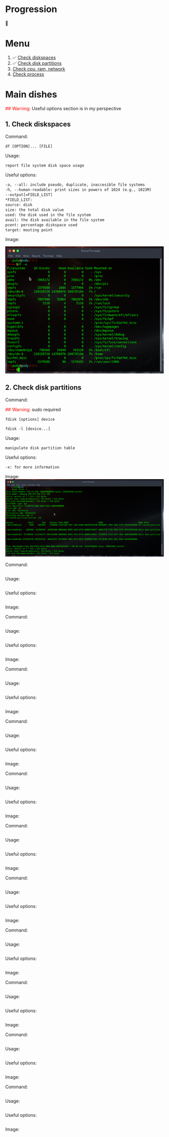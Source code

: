 # Progression

:checkered_flag:

# Menu

<ol>
    <li> ✅
        <a href='#1'>
            Check diskspaces
        </a>
    </li>
    <li> ✅
        <a href='#2'>
            Check disk partitions
        </a>
    </li>
    <li>
        <a href='#3'>
            Check cpu, ram, network
        </a>
    </li>
    <li>
        <a href='#4'>
            Check process
        </a>
    </li>
</ol>

# Main dishes
<span style="color: red;">## Warning:</span> Useful options section is in my perspective

## 1. Check diskspaces
Command:
```
df [OPTION]... [FILE]
```

Usage:
```
report file system disk space usage
```

Useful options:
```
-a, --all: include pseudo, duplicate, inaccesible file systems
-h, --human-readable: print sizes in powers of 1024 (e.g., 1023M)
--output[=FIELD_LIST]
*FIELD_LIST:
source: disk
size: the total disk value
used: the disk used in the file system
avail: the disk available in the file system
pcent: percentage diskspace used
target: mouting point
```
Image:

![df](images/df.png)

<div id='2'></div>

## 2. Check disk partitions

Command:

<span style="color: red;">## Warning:</span> sudo required
```
fdisk [options] device
```
```
fdisk -l [device...]
```

Usage:
```
manipulate disk partition table
```
Useful options:
```
-x: for more information
```

Image:
![fdisk](images/fdisk.png)

<div id='3'></div>

Command:

```
```

Usage:
```
```

Useful options:
```
```
Image:
![]()

<div id='4'></div>

Command:

```
```

Usage:
```
```

Useful options:
```
```
Image:
![]()

<div id='5'></div>

Command:

```
```

Usage:
```
```

Useful options:
```
```
Image:
![]()

<div id='6'></div>

Command:

```
```

Usage:
```
```

Useful options:
```
```
Image:
![]()

<div id='7'></div>

Command:

```
```

Usage:
```
```

Useful options:
```
```
Image:
![]()

<div id='8'></div>

Command:

```
```

Usage:
```
```

Useful options:
```
```
Image:
![]()

<div id='9'></div>

Command:

```
```

Usage:
```
```

Useful options:
```
```
Image:
![]()

<div id='10'></div>

Command:

```
```

Usage:
```
```

Useful options:
```
```
Image:
![]()

<div id='11'></div>

Command:

```
```

Usage:
```
```

Useful options:
```
```
Image:
![]()

<div id='12'></div>

Command:

```
```

Usage:
```
```

Useful options:
```
```
Image:
![]()

<div id='13'></div>

Command:

```
```

Usage:
```
```

Useful options:
```
```
Image:
![]()